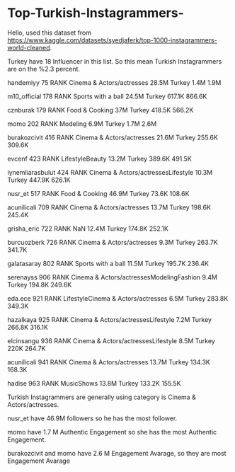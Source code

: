 # Top-Turkish-Instagrammers-
Hello, used this dataset from https://www.kaggle.com/datasets/syedjaferk/top-1000-instagrammers-world-cleaned.

Turkey have 18 Influencer in this list. So this mean Turkish Instagrammers are on the %2.3 percent.

handemiyy	        75	RANK Cinema & Actors/actresses	28.5M	Turkey	1.4M	1.9M

m10_official	    178	RANK Sports with a ball	24.5M	Turkey	617.1K	866.6K

cznburak	        179	RANK Food & Cooking	37M	Turkey	418.5K	566.2K

momo	            202	RANK Modeling	6.9M	Turkey	1.7M	2.6M

burakozcivit	    416	RANK Cinema & Actors/actresses	21.6M	Turkey	255.6K	309.6K

evcenf	          423	RANK LifestyleBeauty	13.2M	Turkey	389.6K	491.5K

iynemliarasbulut	424	RANK Cinema & Actors/actressesLifestyle	10.3M	Turkey	447.9K	626.1K

nusr_et	          517	RANK Food & Cooking	46.9M	Turkey	73.6K	108.6K

acunilicali	      709	RANK Cinema & Actors/actresses	13.7M	Turkey	198.6K	245.4K

grisha_eric	      722	RANK NaN	12.4M	Turkey	174.8K	252.1K

burcuozberk	      726	RANK Cinema & Actors/actresses	9.3M	Turkey	263.7K	341.7K

galatasaray	      802	RANK Sports with a ball	11.5M	Turkey	195.7K	236.4K

serenayss	        906	RANK Cinema & Actors/actressesModelingFashion	9.4M	Turkey	194.8K	249.6K

eda.ece	          921	RANK LifestyleCinema & Actors/actresses	6.5M	Turkey	283.8K	349.3K

hazalkaya	        925	RANK Cinema & Actors/actressesLifestyle	7.2M	Turkey	266.8K	316.1K

elcinsangu	      936 RANK Cinema & Actors/actressesLifestyle	8.5M	Turkey	220K	264.7K

acunilicali	      941 RANK Cinema & Actors/actresses	13.7M	Turkey	134.3K	168.3K

hadise	          963	RANK MusicShows	13.8M	Turkey	133.2K	155.5K

Turkish Instagrammers are generally using category is Cinema & Actors/actresses. 

nusr_et have 46.9M followers so he has the most follower.

momo have 1.7 M Authentic Engagement so she has the most Authentic Engagement.

burakozcivit and momo have 2.6 M Engagement Avarage, so they are most Engagement Avarage
